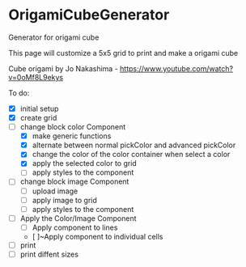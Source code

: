 # OrigamiCubeGenerator
Generator for origami cube

This page will customize a 5x5 grid to print and make a origami cube

Cube origami by Jo Nakashima - https://www.youtube.com/watch?v=0oMf8L9ekys


To do:

- [X] initial setup
- [X] create grid
- [ ] change block color Component
    - [X] make generic functions
    - [X] alternate between normal pickColor and advanced pickColor
    - [X] change the color of the color container when select a color
    - [X] apply the selected color to grid
    - [ ] apply styles to the component
- [ ] change block image Component
    - [ ] upload image
    - [ ] apply image to grid
    - [ ] apply styles to the component
- [ ] Apply the Color/Image Component
    - [ ] Apply component to lines
    - [ ]~Apply component to individual cells
- [ ] print
- [ ] print diffent sizes
